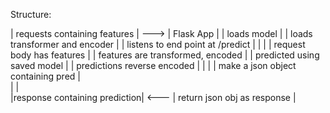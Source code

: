 Structure:

| requests containing features | ---> | Flask App                          |
                                      | loads model                        |
                                      | loads transformer and encoder      |
                                      | listens to end point at /predict   |
                                      |                                    |
                                      | request body has features          |
                                      | features are transformed, encoded  |
                                      | predicted using saved model        |
                                      | predictions reverse encoded        |
                                      |                                    |
                                      | make a json object containing pred |  
                                      |                                    |  
|response containing prediction| <--- | return json obj as response        |
